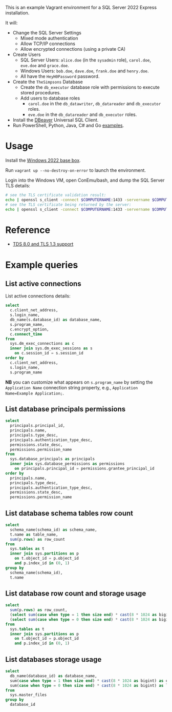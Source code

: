 This is an example Vagrant environment for a SQL Server 2022 Express installation.

It will:

* Change the SQL Server Settings
  * Mixed mode authentication
  * Allow TCP/IP connections
  * Allow encrypted connections (using a private CA)
* Create Users
  * SQL Server Users: `alice.doe` (in the `sysadmin` role), `carol.doe`, `eve.doe` and `grace.doe`.
  * Windows Users: `bob.doe`, `dave.doe`, `frank.doe` and `henry.doe`.
  * All have the `HeyH0Password` password.
* Create the `TheSimpsons` Database
  * Create the `db_executor` database role with permissions to execute stored procedures.
  * Add users to database roles
    * `carol.doe` in the `db_datawriter`, `db_datareader` and `db_executor` roles.
    * `eve.doe` in the `db_datareader` and `db_executor` roles.
* Install the [DBeaver](https://dbeaver.io/) Universal SQL Client.
* Run PowerShell, Python, Java, C# and Go [examples](examples/).


# Usage

Install the [Windows 2022 base box](https://github.com/rgl/windows-vagrant).

Run `vagrant up --no-destroy-on-error` to launch the environment.

Login into the Windows VM, open ConEmu/bash, and dump the SQL Server TLS details:

```bash
# see the TLS certificate validation result:
echo | openssl s_client -connect $COMPUTERNAME:1433 -servername $COMPUTERNAME -CAfile /c/vagrant/tmp/ca/example-ca-crt.pem
# see the TLS certificate being returned by the server:
echo | openssl s_client -connect $COMPUTERNAME:1433 -servername $COMPUTERNAME -CAfile /c/vagrant/tmp/ca/example-ca-crt.pem | openssl x509 -noout -text -in -
```


# Reference

* [TDS 8.0 and TLS 1.3 support](https://learn.microsoft.com/en-us/sql/relational-databases/security/networking/tds-8-and-tls-1-3?view=sql-server-ver16)


# Example queries

## List active connections

List active connections details:

```sql
select
  c.client_net_address,
  s.login_name,
  db_name(s.database_id) as database_name,
  s.program_name,
  c.encrypt_option,
  c.connect_time
from
  sys.dm_exec_connections as c
  inner join sys.dm_exec_sessions as s
    on c.session_id = s.session_id
order by
  c.client_net_address,
  s.login_name,
  s.program_name
```

**NB** you can customize what appears on `s.program_name` by setting the `Application Name`
connection string property, e.g., `Application Name=Example Application;`.

## List database principals permissions

```sql
select
  principals.principal_id,
  principals.name,
  principals.type_desc, 
  principals.authentication_type_desc,
  permissions.state_desc,
  permissions.permission_name
from
  sys.database_principals as principals
  inner join sys.database_permissions as permissions
    on principals.principal_id = permissions.grantee_principal_id
order by
  principals.name,
  principals.type_desc,
  principals.authentication_type_desc,
  permissions.state_desc,
  permissions.permission_name
```

## List database schema tables row count

```sql
select
  schema_name(schema_id) as schema_name,
  t.name as table_name,
  sum(p.rows) as row_count
from
  sys.tables as t
  inner join sys.partitions as p
    on t.object_id = p.object_id
    and p.index_id in (0, 1)
group by
  schema_name(schema_id),
  t.name
```

## List database row count and storage usage

```sql
select
  sum(p.rows) as row_count,
  (select sum(case when type = 1 then size end) * cast(8 * 1024 as bigint) from sys.master_files where database_id = db_id()) as data_size_bytes,
  (select sum(case when type = 0 then size end) * cast(8 * 1024 as bigint) from sys.master_files where database_id = db_id()) as log_size_bytes
from
  sys.tables as t
  inner join sys.partitions as p
    on t.object_id = p.object_id
    and p.index_id in (0, 1)
```

## List databases storage usage

```sql
select
  db_name(database_id) as database_name,
  sum(case when type = 1 then size end) * cast(8 * 1024 as bigint) as data_size_bytes,
  sum(case when type = 0 then size end) * cast(8 * 1024 as bigint) as log_size_bytes
from
  sys.master_files
group by
  database_id
```
